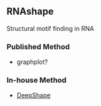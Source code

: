 ## RNAshape
Structural motif finding in RNA

### Published Method

* graphplot?

### In-house Method

* [DeepShape](https://github.com/lulab/DeepShape)




